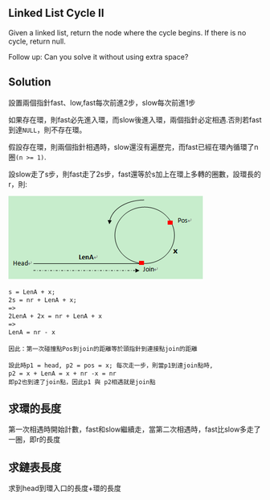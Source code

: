 ## Linked List Cycle II

Given a linked list, return the node where the cycle begins. If there is no cycle, return null.

Follow up:
Can you solve it without using extra space? 

## Solution

設置兩個指針fast、low,fast每次前進2步，slow每次前進1步

如果存在環，則fast必先進入環，而slow後進入環，兩個指針必定相遇.否則若fast到達`NULL`，則不存在環。

假設存在環，則兩個指針相遇時，slow還沒有遍歷完，而fast已經在環內循環了n圈`(n >= 1)`.

設slow走了s步，則fast走了2s步，fast還等於s加上在環上多轉的圈數，設環長的r，則:

![](cycle.png)

```
s = LenA + x;
2s = nr + LenA + x;
=>
2LenA + 2x = nr + LenA + x
=>
LenA = nr - x

因此：第一次碰撞點Pos到join的距離等於頭指針到連接點join的距離

設此時p1 = head, p2 = pos = x; 每次走一步，則當p1到達join點時,
p2 = x + LenA = x + nr -x = nr
即p2也到達了join點，因此p1 與 p2相遇就是join點
```


## 求環的長度

第一次相遇時開始計數，fast和slow繼續走，當第二次相遇時，fast比slow多走了一圈，即r的長度

## 求鏈表長度

求到head到環入口的長度+環的長度

